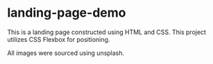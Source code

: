# landing-page-demo
This is a landing page constructed using HTML and CSS. This project utilizes CSS Flexbox for positioning. 

All images were sourced using unsplash.
